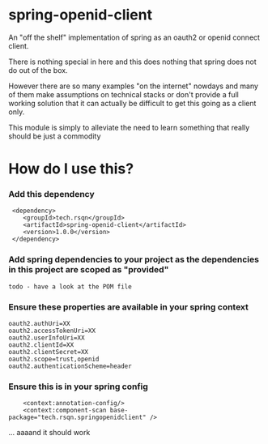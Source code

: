 # spring-openid-client
An "off the shelf" implementation of spring as an oauth2 or openid connect client.

There is nothing special in here and this does nothing that spring does not do out of the box.

However there are so many examples "on the internet" nowdays and many of them make assumptions on technical stacks or don't provide a full working
solution that it can actually be difficult to get this going as a client only.

This module is simply to alleviate the need to learn something that really should be just a commodity


How do I use this?
==================

### Add this dependency
```
 <dependency>
    <groupId>tech.rsqn</groupId>
    <artifactId>spring-openid-client</artifactId>
    <version>1.0.0</version>
 </dependency>
```

### Add spring dependencies to your project as the dependencies in this project are scoped as "provided"
```
todo - have a look at the POM file
```

### Ensure these properties are available in your spring context
```
oauth2.authUri=XX
oauth2.accessTokenUri=XX
oauth2.userInfoUri=XX
oauth2.clientId=XX
oauth2.clientSecret=XX
oauth2.scope=trust,openid
oauth2.authenticationScheme=header
```

### Ensure this is in your spring config
```
    <context:annotation-config/>
    <context:component-scan base-package="tech.rsqn.springopenidclient" />
```

... aaaand it should work